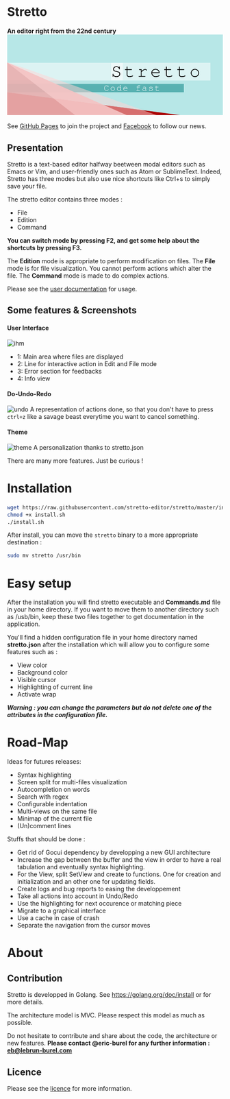 # Stretto
**An editor right from the 22nd century**
![cover logo](/assets/cover_1000.png)

See [GitHub Pages](http://stretto-editor.github.io/) to join the project and [Facebook](https://www.facebook.com/Stretto-841328495972117/?fref=ts) to follow our news.

## Presentation

Stretto is a text-based editor halfway beetween modal editors such as Emacs or Vim,
and user-friendly ones such as Atom or SublimeText. Indeed, Stretto has three modes
but also use nice shortcuts like Ctrl+s to simply save your file.

The stretto editor contains three modes :
 * File
 * Edition
 * Command
 
**You can switch mode by pressing F2, and get some help about the shortcuts by pressing F3.**

The **Edition** mode is appropriate to perform modification on files. The **File**
mode is for file visualization. You cannot perform actions which alter the file.
The **Command** mode is made to do complex actions.

Please see the [user documentation](Commands.md) for usage.

## Some features & Screenshots

#### User Interface
![ihm](https://cloud.githubusercontent.com/assets/17803473/15940756/c37d8d48-2e7d-11e6-82fd-08162dabb0d1.png)
 * 1: Main area where files are displayed
 * 2: Line for interactive action in Edit and File mode
 * 3: Error section for feedbacks
 * 4: Info view

#### Do-Undo-Redo
![undo](https://cloud.githubusercontent.com/assets/17803473/15940784/daddb526-2e7d-11e6-9d44-b9e1e0fd7cc2.png)
A representation of actions done, so that you don't have to press `ctrl+z` like a savage beast everytime you want to cancel something.

#### Theme
![theme](https://cloud.githubusercontent.com/assets/17803473/15940781/da6f5018-2e7d-11e6-9ba5-83220996e43e.png)
A personalization thanks to stretto.json

There are many more features. Just be curious !


# Installation

```bash
wget https://raw.githubusercontent.com/stretto-editor/stretto/master/install.sh
chmod +x install.sh
./install.sh
```
After install, you can move the `stretto` binary to a more appropriate destination :
```bash
sudo mv stretto /usr/bin
```
# Easy setup

After the installation you will find stretto executable and **Commands.md** file in
your home directory. If you want to move them to another directory such as
/usb/bin, keep these two files together to get documentation in the application.

You'll find a hidden configuration file in your home directory named
**stretto.json** after the installation which will allow you to configure some
features such as :

* View color
* Background color
* Visible cursor
* Highlighting of current line
* Activate wrap

***Warning : you can change the parameters but do not delete one of the
attributes in the configuration file.***


# Road-Map

Ideas for futures releases:
 * Syntax highlighting
 * Screen split for multi-files visualization
 * Autocompletion on words
 * Search with regex
 * Configurable indentation
 * Multi-views on the same file
 * Minimap of the current file
 * (Un)comment lines

Stuffs that should be done :
 * Get rid of Gocui dependency by developping a new GUI architecture
 * Increase the gap between the buffer and the view in order to have a real
tabulation and eventually syntax highlighting.
 * For the View, split SetView and create to functions. One for creation and
initialization and an other one for updating fields.
 * Create logs and bug reports to easing the developpement
 * Take all actions into account in Undo/Redo
 * Use the highlighting for next occurence or matching piece
 * Migrate to a graphical interface
 * Use a cache in case of crash
 * Separate the navigation from the cursor moves

# About
## Contribution

Stretto is developped in Golang. See https://golang.org/doc/install or for
more details.

The architecture model is MVC. Please respect this model as much as possible.

Do not hesitate to contribute and share about the code, the architecture or new features. 
**Please contact @eric-burel for any further information : [eb@lebrun-burel.com](mailto:eb@lebrun-burel.com)**

## Licence

Please see the [licence](LICENCE) for more information.
